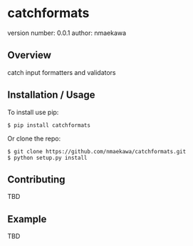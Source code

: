 catchformats
===============================

version number: 0.0.1
author: nmaekawa

Overview
--------

catch input formatters and validators

Installation / Usage
--------------------

To install use pip:

    $ pip install catchformats


Or clone the repo:

    $ git clone https://github.com/nmaekawa/catchformats.git
    $ python setup.py install

Contributing
------------

TBD

Example
-------

TBD
